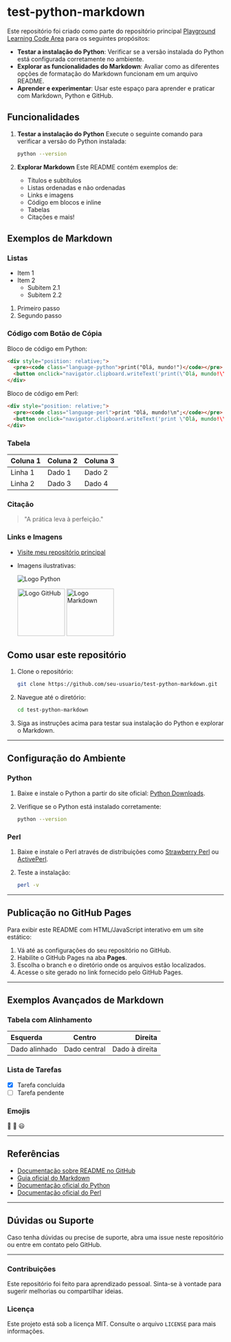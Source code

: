 # test-python-markdown

Este repositório foi criado como parte do repositório principal [Playground Learning Code Area](https://github.com/seu-usuario/Playground-Learning-Code-Area) para os seguintes propósitos:

- **Testar a instalação do Python**: Verificar se a versão instalada do Python está configurada corretamente no ambiente.
- **Explorar as funcionalidades do Markdown**: Avaliar como as diferentes opções de formatação do Markdown funcionam em um arquivo README.
- **Aprender e experimentar**: Usar este espaço para aprender e praticar com Markdown, Python e GitHub.

## Funcionalidades

1. **Testar a instalação do Python**
   Execute o seguinte comando para verificar a versão do Python instalada:

   ```bash
   python --version
   ```

2. **Explorar Markdown**
   Este README contém exemplos de:

   - Títulos e subtítulos
   - Listas ordenadas e não ordenadas
   - Links e imagens
   - Código em blocos e inline
   - Tabelas
   - Citações e mais!

## Exemplos de Markdown

### Listas

- Item 1
- Item 2
  - Subitem 2.1
  - Subitem 2.2

1. Primeiro passo
2. Segundo passo

### Código com Botão de Cópia

Bloco de código em Python:

```html
<div style="position: relative;">
  <pre><code class="language-python">print("Olá, mundo!")</code></pre>
  <button onclick="navigator.clipboard.writeText('print(\"Olá, mundo!\")')" style="position: absolute; top: 0; right: 0;">Copiar</button>
</div>
```

Bloco de código em Perl:

```html
<div style="position: relative;">
  <pre><code class="language-perl">print "Olá, mundo!\n";</code></pre>
  <button onclick="navigator.clipboard.writeText('print \"Olá, mundo!\\n\";')" style="position: absolute; top: 0; right: 0;">Copiar</button>
</div>
```

### Tabela

| Coluna 1 | Coluna 2 | Coluna 3 |
|----------|----------|----------|
| Linha 1  | Dado 1   | Dado 2   |
| Linha 2  | Dado 3   | Dado 4   |

### Citação

> "A prática leva à perfeição."

### Links e Imagens

- [Visite meu repositório principal](https://github.com/seu-usuario/Playground-Learning-Code-Area)
- Imagens ilustrativas:

  ![Logo Python](https://upload.wikimedia.org/wikipedia/commons/c/c3/Python-logo-notext.svg)
  

  <img src="https://github.githubassets.com/images/modules/logos_page/GitHub-Mark.png" alt="Logo GitHub" width="110" height="110">


  <img src="https://upload.wikimedia.org/wikipedia/commons/4/48/Markdown-mark.svg" alt="Logo Markdown" width="110" height="110">


## Como usar este repositório

1. Clone o repositório:

   ```bash
   git clone https://github.com/seu-usuario/test-python-markdown.git
   ```

2. Navegue até o diretório:

   ```bash
   cd test-python-markdown
   ```

3. Siga as instruções acima para testar sua instalação do Python e explorar o Markdown.

---

## Configuração do Ambiente

### Python

1. Baixe e instale o Python a partir do site oficial: [Python Downloads](https://www.python.org/downloads/).
2. Verifique se o Python está instalado corretamente:

   ```bash
   python --version
   ```

### Perl

1. Baixe e instale o Perl através de distribuições como [Strawberry Perl](https://strawberryperl.com/) ou [ActivePerl](https://www.activestate.com/products/perl/).
2. Teste a instalação:

   ```bash
   perl -v
   ```

---

## Publicação no GitHub Pages

Para exibir este README com HTML/JavaScript interativo em um site estático:

1. Vá até as configurações do seu repositório no GitHub.
2. Habilite o GitHub Pages na aba **Pages**.
3. Escolha o branch e o diretório onde os arquivos estão localizados.
4. Acesse o site gerado no link fornecido pelo GitHub Pages.

---

## Exemplos Avançados de Markdown

### Tabela com Alinhamento

| Esquerda      | Centro       | Direita      |
|:--------------|:------------:|-------------:|
| Dado alinhado | Dado central | Dado à direita |

### Lista de Tarefas

- [x] Tarefa concluída
- [ ] Tarefa pendente

### Emojis

🎉 🚀 😃

---

## Referências

- [Documentação sobre README no GitHub](https://docs.github.com/pt/get-started/writing-on-github/getting-started-with-writing-and-formatting-on-github/basic-writing-and-formatting-syntax)
- [Guia oficial do Markdown](https://www.markdownguide.org/)
- [Documentação oficial do Python](https://docs.python.org/3/)
- [Documentação oficial do Perl](https://www.perl.org/docs.html)

---

## Dúvidas ou Suporte

Caso tenha dúvidas ou precise de suporte, abra uma issue neste repositório ou entre em contato pelo GitHub.

---

### Contribuições

Este repositório foi feito para aprendizado pessoal. Sinta-se à vontade para sugerir melhorias ou compartilhar ideias.

### Licença

Este projeto está sob a licença MIT. Consulte o arquivo `LICENSE` para mais informações.
